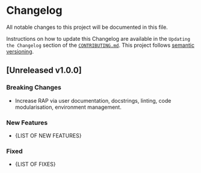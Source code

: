 # Changelog

All notable changes to this project will be documented in this file.

Instructions on how to update this Changelog are available in the `Updating the Changelog` section of the [`CONTRIBUTING.md`](./CONTRIBUTING.md).  This project follows [semantic versioning](https://semver.org/spec/v2.0.0.html).

## [Unreleased v1.0.0]

### Breaking Changes

- Increase RAP via user documentation, docstrings, linting, code modularisation, environment management. 

### New Features

- {LIST OF NEW FEATURES}

### Fixed

- {LIST OF FIXES}
